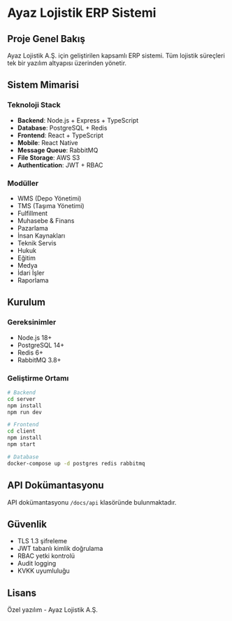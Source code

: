 # Ayaz Lojistik ERP Sistemi

## Proje Genel Bakış

Ayaz Lojistik A.Ş. için geliştirilen kapsamlı ERP sistemi. Tüm lojistik süreçleri tek bir yazılım altyapısı üzerinden yönetir.

## Sistem Mimarisi

### Teknoloji Stack
- **Backend**: Node.js + Express + TypeScript
- **Database**: PostgreSQL + Redis
- **Frontend**: React + TypeScript
- **Mobile**: React Native
- **Message Queue**: RabbitMQ
- **File Storage**: AWS S3
- **Authentication**: JWT + RBAC

### Modüller
- WMS (Depo Yönetimi)
- TMS (Taşıma Yönetimi)
- Fulfillment
- Muhasebe & Finans
- Pazarlama
- İnsan Kaynakları
- Teknik Servis
- Hukuk
- Eğitim
- Medya
- İdari İşler
- Raporlama

## Kurulum

### Gereksinimler
- Node.js 18+
- PostgreSQL 14+
- Redis 6+
- RabbitMQ 3.8+

### Geliştirme Ortamı
```bash
# Backend
cd server
npm install
npm run dev

# Frontend
cd client
npm install
npm start

# Database
docker-compose up -d postgres redis rabbitmq
```

## API Dokümantasyonu
API dokümantasyonu `/docs/api` klasöründe bulunmaktadır.

## Güvenlik
- TLS 1.3 şifreleme
- JWT tabanlı kimlik doğrulama
- RBAC yetki kontrolü
- Audit logging
- KVKK uyumluluğu

## Lisans
Özel yazılım - Ayaz Lojistik A.Ş.